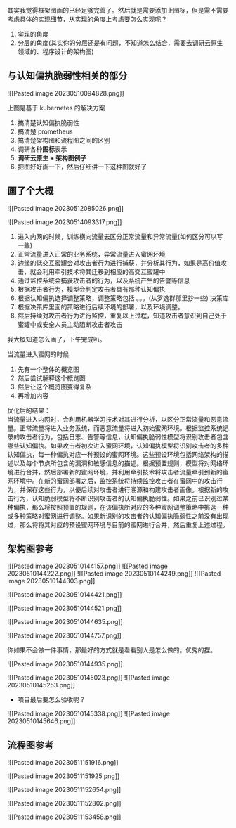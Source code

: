 其实我觉得框架图画的已经足够完善了。然后就是需要添加上图标，但是需不需要考虑具体的实现细节，从实现的角度上考虑要怎么实现呢？

1. 实现的角度
2. 分层的角度(其实你的分层还是有问题，不知道怎么结合，需要去调研云原生领域的、程序设计的架构图)

## 与认知偏执脆弱性相关的部分

![[Pasted image 20230510094828.png]]

上图是基于 kubernetes 的解决方案

1. 搞清楚认知偏执脆弱性
2. 搞清楚 prometheus
3. 搞清楚架构图和流程图之间的区别
4. 调研各种**图标**表示
5. **调研云原生 + 架构图例子**
6. 把图好好画一下，然后仔细讲一下这种图就好了

## 画了个大概

![[Pasted image 20230512085026.png]]

![[Pasted image 20230514093317.png]]

1. 进入内网的时候，训练横向流量去区分正常流量和异常流量(如何区分可以写一些)
2. 正常流量进入正常的业务系统，异常流量进入蜜网环境
3. 边缘的低交互蜜罐会对攻击者行为进行捕获，并分析其行为，如果是高价值攻击，就会利用牵引技术将其迁移到相应的高交互蜜罐中
4. 通过监控系统会捕获攻击者的行为，以及系统产生的告警等信息
5. 根据攻击者行为，模型会判定攻击者具有那种认知偏执
6. 根据认知偏执选择调整策略，调整策略包括 。。。(从罗逸群那里抄一些) 决策库
7. 根据决策库里面的策略进行后续环境的部署，以及环境调整。
8. 然后持续对攻击者行为进行监控，重复以上过程，知道攻击者意识到自己处于蜜罐中或安全人员主动阻断攻击者攻击

我大概知道怎么画了，下午完成叭。

当流量进入蜜网的时候

1. 先有一个整体的概览图
2. 然后尝试解释这个概览图
3. 然后让这个概览图变得复杂
4. 再增加内容

优化后的结果：  
当流量进入内网时，会利用机器学习技术对其进行分析，以区分正常流量和恶意流量。正常流量将进入业务系统，而恶意流量将进入初始蜜网环境。根据监控系统记录的攻击者行为，包括日志、告警等信息，认知偏执脆弱性模型将识别攻击者包含哪些认知偏执。如果攻击者初次进入蜜网环境，认知偏执模型将识别攻击者的多种认知偏执，每一种偏执对应一种预设的蜜网环境。这些预设环境包括网络架构的描述以及每个节点所包含的漏洞和敏感信息的描述。根据预置规则，模型将对网络环境进行合并，然后部署新的蜜网环境，并利用牵引技术将攻击者流量牵引到新的蜜网环境中。在新的蜜网部署之后，监控系统将持续监控攻击者在蜜网中的攻击行为，并保存这些行为，以便后续对攻击者进行溯源和构建攻击者画像。根据新的攻击行为，认知脆弱模型将不断识别攻击者的认知偏执脆弱性。如果之前已识别过某种偏执，那么将按照预置的规则，在该偏执所对应的多种蜜网调整策略中挑选一种或多种策略对蜜网进行调整。如果新识别的攻击者的认知偏执脆弱性之前没有出现过，那么将将其对应的预设蜜网环境与目前的蜜网进行合并，然后重复上述过程。

## 架构图参考
![[Pasted image 20230510144157.png]]
![[Pasted image 20230510144222.png]]
![[Pasted image 20230510144249.png]]
![[Pasted image 20230510144303.png]]

![[Pasted image 20230510144421.png]]

![[Pasted image 20230510144521.png]]

![[Pasted image 20230510144635.png]]

![[Pasted image 20230510144757.png]]

你如果不会做一件事情，那最好的方式就是看看别人是怎么做的。优秀的捏。

![[Pasted image 20230510144935.png]]

![[Pasted image 20230510145023.png]]
![[Pasted image 20230510145253.png]]

- 项目最后要怎么验收呢？

![[Pasted image 20230510145338.png]]
![[Pasted image 20230510145646.png]]

## 流程图参考

![[Pasted image 20230511151916.png]]

![[Pasted image 20230511151925.png]]

![[Pasted image 20230511152654.png]]

![[Pasted image 20230511152802.png]]

![[Pasted image 20230511153458.png]]

